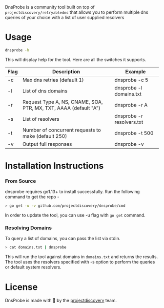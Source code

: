 DnsProbe is a community tool built on top of `projectdiscovery/retryabledns` that allows you to perform multiple dns queries of your choice with a list of user supplied resolvers

# Usage

```bash
dnsprobe -h
```
This will display help for the tool. Here are all the switches it supports.

| Flag           | Description                                                        | Example                   |
|----------------|--------------------------------------------------------------------|---------------------------|
| -c             | Max dns retries (default 1)                                        | dnsprobe -c 5             |
| -l             | List of dns domains                                                | dnsprobe -l domains.txt   |
| -r             | Request Type A, NS, CNAME, SOA, PTR, MX, TXT, AAAA (default "A")   | dnsprobe -r A             |
| -s             | List of resolvers                                                  | dnsprobe -r resolvers.txt |
| -t             | Number of concurrent requests to make (default 250)                | dnsprobe -t 500           |
| -v             | Output full responses                                              | dnsprobe -v               |

# Installation Instructions
### From Source

dnsprobe requires go1.13+ to install successfully. Run the following command to get the repo - 

```bash
> go get -u -v github.com/projectdiscovery/dnsprobe/cmd
```

In order to update the tool, you can use -u flag with `go get` command.

### Resolving Domains

To query a list of domains, you can pass the list via stdin.

```bash
> cat domains.txt | dnsprobe
```

This will run the tool against domains in `domains.txt` and returns the results. The tool uses the resolvers specified with -s option to perform the queries or default system resolvers.

# License

DnsProbe is made with 🖤 by the [projectdiscovery](https://projectdiscovery.io) team.